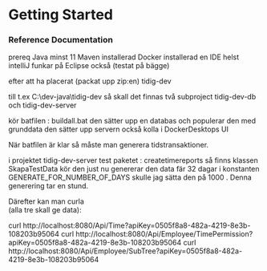 # Getting Started

### Reference Documentation


prereq
Java minst 11
Maven  installerad
Docker installerad
en IDE helst intelliJ  funkar på Eclipse också  (testat på bägge)

efter att ha placerat (packat upp zip:en)   tidig-dev

till t.ex  C:\dev-java\tidig-dev
så skall det finnas två subproject
tidig-dev-db  och tidig-dev-server

kör batfilen : buildall.bat
den sätter upp en databas och populerar den med grunddata
den sätter upp servern också
kolla i DockerDesktops UI

När batfilen  är klar så måste man generera tidstransaktioner.

i projektet tidig-dev-server
test
paketet : createtimereports
så finns klassen SkapaTestData
kör den
just nu genererar den data fär 32 dagar
i konstanten GENERATE_FOR_NUMBER_OF_DAYS  skulle jag sätta den på 1000 .
Denna generering tar en stund.

Därefter kan man curla  
(alla tre skall ge data):

curl http://localhost:8080/Api/Time?apiKey=0505f8a8-482a-4219-8e3b-108203b95064
curl http://localhost:8080/Api/Employee/TimePermission?apiKey=0505f8a8-482a-4219-8e3b-108203b95064
curl http://localhost:8080/Api/Employee/SubTree?apiKey=0505f8a8-482a-4219-8e3b-108203b95064


